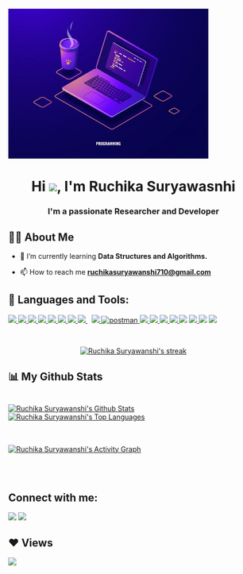 <a href="#"><img align="center" width="80%" height="30%" src="https://github.com/RuchikaSuryawanshi7/Webgenix/blob/main/images/code.jpg"/></a>

<h1 align="center">Hi <img src="https://raw.githubusercontent.com/MartinHeinz/MartinHeinz/master/wave.gif" width="30px">, I'm Ruchika Suryawasnhi</h1>
<h3 align="center">I'm a passionate Researcher and Developer</h3>


## 🙋‍♂️ About Me

- 🌱 I’m currently learning **Data Structures and Algorithms.**

- 📫 How to reach me **ruchikasuryawanshi710@gmail.com**

## 🚀 Languages and Tools:

<p align="left"> 
    <a href="https://www.java.com" target="_blank"> <img src="https://img.icons8.com/color/48/000000/java-coffee-cup-logo.png"/> </a>
    <a href="https://reactjs.org/" target="_blank"> <img src="https://img.icons8.com/color/48/000000/react-native.png"/> </a>
    <a href="https://developer.mozilla.org/en-US/docs/Web/JavaScript" target="_blank"> <img src="https://img.icons8.com/color/48/000000/javascript.png"/> </a> 
    <a href="https://www.w3.org/html/" target="_blank"> <img src="https://img.icons8.com/color/48/000000/html-5.png"/> </a> 
    <a href="https://www.w3schools.com/css/" target="_blank"> <img src="https://img.icons8.com/color/48/000000/css3.png"/> </a> 
    <a href="https://www.w3schools.com/sass/" target="_blank"> <img src="https://img.icons8.com/ios/50/000000/sass.png"/> </a> 
    <a href="https://getbootstrap.com" target="_blank"> <img src="https://img.icons8.com/color/48/000000/bootstrap.png"/> </a> 
    <a style="padding-right:8px;" href="https://nodejs.org" target="_blank"> <img src="https://img.icons8.com/color/48/000000/nodejs.png"/> </a> 
    <a href="https://firebase.google.com/" target="_blank"> <img src="https://img.icons8.com/color/48/000000/firebase.png"/> </a> 
    <a href="https://postman.com" target="_blank"> <img src="https://www.vectorlogo.zone/logos/getpostman/getpostman-icon.svg" alt="postman" width="45" height="45"/> </a>   
    <a href="https://redux.js.org" target="_blank"> <img src="https://img.icons8.com/color/48/000000/redux.png"/> </a>
    <a href="https://www.typescriptlang.org/" target="_blank"> <img src="https://img.icons8.com/color/48/000000/typescript.png"/> </a>
    <a href="https://code.visualstudio.com/" target="_blank"> <img src="https://img.icons8.com/color/48/000000/visual-studio-code-2019.png"/> </a>
    <a href="https://www.jetbrains.com/idea/" target="_blank">    <img src="https://img.icons8.com/color/48/000000/intellij-idea.png"/> </a>
    <a href="https://www.eclipse.org/" target="_blank"><img src="https://img.icons8.com/officel/48/000000/java-eclipse.png"/></a>
    <a href="https://www.sublimetext.com/" target="_blank"><img src="https://img.icons8.com/fluency/48/000000/sublime-text.png"/> </a>
    <a href="https://git-scm.com/" target="_blank">  <img src="https://img.icons8.com/color/48/000000/git.png"/></a>
    <a href="https://figma.com" target="_blank">  <img src="https://img.icons8.com/color/48/000000/figma--v1.png"/></a>
   
  
</p>

<br/>

<p align="center">
    <a href="https://github.com/RuchikaSuryawanshi7/github-readme-streak-stats">
        <img title="🔥 Get streak stats for your profile at git.io/streak-stats" alt="Ruchika Suryawanshi's streak" src="https://github-readme-streak-stats.herokuapp.com/?user=RuchikaSuryawanshi7&theme=black-ice&hide_border=true&stroke=0000&background=060A0CD0"/>
    </a>
</p>

## 📊 My Github Stats

  <br/>
    <a href="https://github.com/RuchikaSuryawanshi7/github-readme-stats"><img alt="Ruchika Suryawanshi's Github Stats" src="https://github-readme-stats.vercel.app/api?username=RuchikaSuryawanshi7&show_icons=true&count_private=true&theme=react&hide_border=true&bg_color=0D1117" /></a>
  <a href="https://github.com/RuchikaSuryawanshi7/github-readme-stats"><img alt="Ruchika Suryawanshi's Top Languages" src="https://github-readme-stats.vercel.app/api/top-langs/?username=RuchikaSuryawanshi7&langs_count=8&count_private=true&layout=compact&theme=react&hide_border=true&bg_color=0D1117" /></a>
  <br/>
<!--   <b>Note:</b> Top languages is only a metric of the languages my public code consists of and doesn't reflect experience or skill level.
 -->

<br/>
<br/>

<a href="https://github.com/RuchikaSuryawanshi7/github-readme-activity-graph"><img alt="Ruchika Suryawanshi's Activity Graph" src="https://activity-graph.herokuapp.com/graph?username=RuchikaSuryawanshi7&bg_color=0D1117&color=5BCDEC&line=5BCDEC&point=FFFFFF&hide_border=true" /></a>

<br/>
<br/>

## Connect with me:
<p align="left">

<a href = "https://www.linkedin.com/in/ruchika-suryawanshi/"><img src="https://img.icons8.com/fluent/48/000000/linkedin.png"/></a>
<a href = "https://www.instagram.com/danzatrice7/"><img src="https://img.icons8.com/fluent/48/000000/instagram-new.png"/></a>
    
</p>

## ❤ Views
   ![](https://github.com/RuchikaSuryawanshi7)


